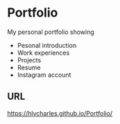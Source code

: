# Portfolio
My personal portfolio showing

* Pesonal introduction
* Work experiences
* Projects
* Resume
* Instagram account

## URL
https://hlycharles.github.io/Portfolio/
